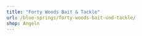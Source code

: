 ```yaml
---
title: "Forty Woods Bait & Tackle"
url: /blue-springs/forty-woods-bait-und-tackle/
shop: Angeln
---
```

